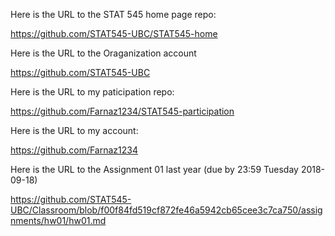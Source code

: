 Here is the URL to the STAT 545 home page repo:

https://github.com/STAT545-UBC/STAT545-home

Here is the URL to the Oraganization account

https://github.com/STAT545-UBC

Here is the URL to my paticipation repo:

https://github.com/Farnaz1234/STAT545-participation

Here is the URL to my account:

https://github.com/Farnaz1234

Here is the URL to the Assignment 01 last year (due by 23:59 Tuesday 2018-09-18)

https://github.com/STAT545-UBC/Classroom/blob/f00f84fd519cf872fe46a5942cb65cee3c7ca750/assignments/hw01/hw01.md
